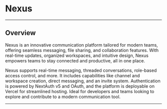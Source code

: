 # Nexus

---

## Overview

Nexus is an innovative communication platform tailored for modern teams, offering seamless messaging, file sharing, and collaboration features. With real-time updates, organized workspaces, and intuitive design, Nexus empowers teams to stay connected and productive, all in one place.

Nexus supports real-time messaging, threaded conversations, role-based access control, and more. It includes capabilities like channel and workspace creation, direct messaging, and an invite system. Authentication is powered by NextAuth v5 and OAuth, and the platform is deployable on Vercel for streamlined hosting. Ideal for developers and teams looking to explore and contribute to a modern communication tool.

---
